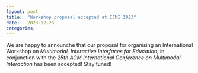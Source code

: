 ```yaml
---
layout: post
title:  "Workshop proposal accepted at ICMI 2023"
date:   2023-02-26
categories: 
---
```

We are happy to announche that our proposal for organising an International Workshop on *Multimodal, Interactive Interfaces for Education*, in conjunction with the *25th ACM International Conference on Multimodal Interaction* has been accepted!
Stay tuned!
